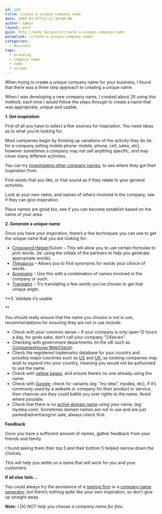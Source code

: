 ```yaml
---
id: 164
title: Create a unique company name
date: 2008-03-07T12:12:38+00:00
author: admin
layout: post
guid: http://wade.be/posts/create-a-unique-company-name
permalink: /create-a-unique-company-name/
categories:
  - Business
tags:
  - branding
  - company name
  - name
  - unique
---
```

<p class="lead">
  When trying to create a unique company name for your business, I found that there was a three step approach to creating a unique name.
</p>

When I was developing a new company name, I created about 20 using this method, each time I would follow the steps through to create a name that was appropriate, unique and usable.

<!--more-->

**1. Get inspiration** 

First of all you have to select a few sources for inspiration. You need ideas as to what you&#8217;re looking for.

Most companies begin by thinking up variations of the activity they do (ie: for a company selling mobile phone: mobile, phone, cell, sales, etc), however sometimes a company may not sell anything specific, and may cover many different activities.

You can try [investigating other company names](http://en.wikipedia.org/wiki/List_of_company_name_etymologies), to see where they got their inspiration from.

Find words that you like, or that sound as if they relate to your general activities.

Look at your own name, and names of others involved in the company, see if they can give inspiration.

Place names are good too, see if you can become establish based on the name of your area.

**2. Generate a unique name** 

Once you have your inspiration, there&#8217;s a few techniques you can use to get the unique name that you are looking for:

  * [Crossword Helper](http://www.google.com/search?q=crossword+helper)/Solver &#8211; This will allow you to use certain formulas to pick words. (ie: using the initials of the partners to help you generate appropriate words).
  * [Thesaurus](http://www.google.com/search?q=thesaurus) &#8211; Allows you to find synonyms for words your choice of words.
  * [Anagrams](http://www.google.com/search?q=anagrams) &#8211; Use this with a combination of names involved in the company or such.
  * [Translator](http://www.google.com/search?q=translator) &#8211; Try translating a few words you&#8217;ve chosen to get that unique angle.

**3. Validate it&#8217;s usable
  
** 

You should really ensure that the name you choose is not in use, recommendations for ensuring they are not in use include:

  * Check with your common sense &#8211; If your company is only open 12 hours a day, for gods sake, don&#8217;t call your company &#8220;24seven&#8221;.
  * Checking with government departments (in the UK such as [CompaniesHouse WebCheck](http://wck2.companieshouse.gov.uk/)).
  * Check the registered trademarks database for your country and possibly major countries such as [US](http://www.uspto.gov/) and [UK](http://www.ipo.gov.uk/tm/t-find/t-find-text/), as existing companies may wish to expand into your country, meaning you would not be authorised to use the name.
  * Check with [yellow pages](http://www.yell.com/), and ensure there&#8217;s no one already using the name.
  * Check with [Google](http://www.google.com/), check for variants (eg: &#8220;my idea&#8221;, myidea, etc), if it&#8217;s commonly used by a website or company for their product or service, then chances are they could battle you over rights to the name. Avoid where possible.
  * Check that there is no [active domain name](http://whoisx.co.uk/) using your name, (eg: myidea.com). Sometimes domain names are not in use and are just parked/advertising/on sale, always check first.

**Feedback**

Once you have a sufficient amount of names, gather feedback from your friends and family.

I found asking them their top 5 and their bottom 5 helped narrow down the choices.

This will help you settle on a name that will work for you and your customers.

**If all else fails&#8230;**

You could always try the assistance of a [naming firm](http://www.dmoz.org/Business/Marketing_and_Advertising/Branding/Naming/) or a [company name generator](http://www.google.com/search?q=company+name+generator), but there&#8217;s nothing quite like your own inspiration, so don&#8217;t give up straight away.

_**Note:** I DO NOT help you choose a company name for free._